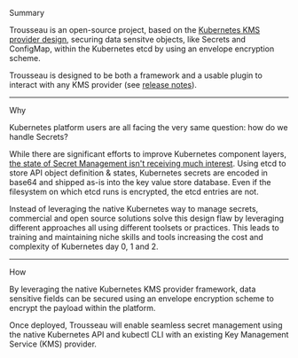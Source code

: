 
Summary   

Trousseau is an open-source project, based on the [Kubernetes KMS provider design](https://kubernetes.io/docs/tasks/administer-cluster/kms-provider/), securing data sensitve objects, like Secrets and ConfigMap, within the Kubernetes etcd by using an envelope encryption scheme.   

Trousseau is designed to be both a framework and a usable plugin to interact with any KMS provider (see [release notes](../trousseau/release_notes.md)).

--- 
Why   

Kubernetes platform users are all facing the very same question: how do we handle Secrets?

While there are significant efforts to improve Kubernetes component layers, [the state of Secret Management isn't receiving much interest](https://archive.fosdem.org/2021/schedule/event/kubernetes_secret_management/). Using etcd to store API object definition & states, Kubernetes secrets are encoded in base64 and shipped as-is into the key value store database. Even if the filesystem on which etcd runs is encrypted, the etcd entries are not.

Instead of leveraging the native Kubernetes way to manage secrets, commercial and open source solutions solve this design flaw by leveraging different approaches all using different toolsets or practices. This leads to training and maintaining niche skills and tools increasing the cost and complexity of Kubernetes day 0, 1 and 2.

---
How   

By leveraging the native Kubernetes KMS provider framework, data sensitive fields can be secured using an envelope encryption scheme to encrypt the payload within the platform. 

Once deployed, Trousseau will enable seamless secret management using the native Kubernetes API and kubectl CLI with an existing Key Management Service (KMS) provider.
